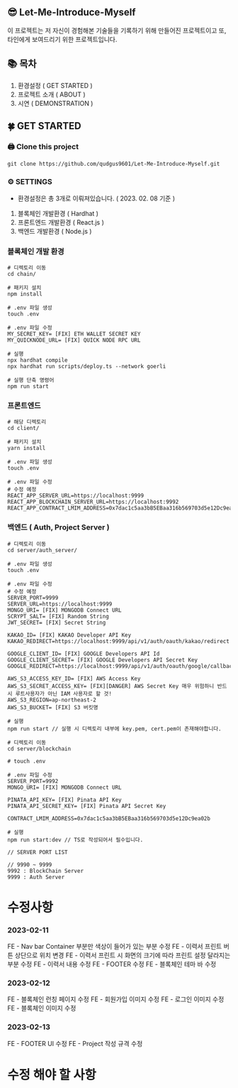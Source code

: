 ## 😎 Let-Me-Introduce-Myself

이 프로젝트는 저 자신이 경험해본 기술들을 기록하기 위해 만들어진 프로젝트이고
또, 타인에게 보여드리기 위한 프로젝트입니다.

## 📚 목차

1. 환경설정 ( GET STARTED )
2. 프로젝트 소개 ( ABOUT )
3. 시연 ( DEMONSTRATION )

## 🍀 GET STARTED

### 🖨️ Clone this project

```
git clone https://github.com/qudgus9601/Let-Me-Introduce-Myself.git
```

### ⚙️ SETTINGS

- 환경설정은 총 3개로 이뤄져있습니다. ( 2023. 02. 08 기준 )

1. 블록체인 개발환경 ( Hardhat )
2. 프론트엔드 개발환경 ( React.js )
3. 백엔드 개발환경 ( Node.js )

### 블록체인 개발 환경

```
# 디렉토리 이동
cd chain/

# 패키지 설치
npm install

# .env 파일 생성
touch .env

# .env 파일 수정
MY_SECRET_KEY= [FIX] ETH WALLET SECRET KEY
MY_QUICKNODE_URL= [FIX] QUICK NODE RPC URL

# 실행
npx hardhat compile
npx hardhat run scripts/deploy.ts --network goerli

# 실행 단축 명령어
npm run start

```

### 프론트엔드

```
# 해당 디렉토리
cd client/

# 패키지 설치
yarn install

# .env 파일 생성
touch .env

# .env 파일 수정
# 수정 예정
REACT_APP_SERVER_URL=https://localhost:9999
REACT_APP_BLOCKCHAIN_SERVER_URL=https://localhost:9992
REACT_APP_CONTRACT_LMIM_ADDRESS=0x7dac1c5aa3bB5EBaa316b569703d5e12Dc9ea02b
```

### 백엔드 ( Auth, Project Server )

```
# 디렉토리 이동
cd server/auth_server/

# .env 파일 생성
touch .env

# .env 파일 수정
# 수정 예정
SERVER_PORT=9999
SERVER_URL=https://localhost:9999
MONGO_URI= [FIX] MONGODB Connect URL
SCRYPT_SALT= [FIX] Random String
JWT_SECRET= [FIX] Secret String

KAKAO_ID= [FIX] KAKAO Developer API Key
KAKAO_REDIRECT=https://localhost:9999/api/v1/auth/oauth/kakao/redirect

GOOGLE_CLIENT_ID= [FIX] GOOGLE Developers API Id
GOOGLE_CLIENT_SECRET= [FIX] GOOGLE Developers API Secret Key
GOOGLE_REDIRECT=https://localhost:9999/api/v1/auth/oauth/google/callback

AWS_S3_ACCESS_KEY_ID= [FIX] AWS Access Key
AWS_S3_SECRET_ACCESS_KEY= [FIX][DANGER] AWS Secret Key 매우 위험하니 반드시 루트사용자가 아닌 IAM 사용자로 할 것!
AWS_S3_REGION=ap-northeast-2
AWS_S3_BUCKET= [FIX] S3 버킷명

# 실행
npm run start // 실행 시 디렉토리 내부에 key.pem, cert.pem이 존재해야합니다.

# 디렉토리 이동
cd server/blockchain

# touch .env

# .env 파일 수정
SERVER_PORT=9992
MONGO_URI= [FIX] MONGODB Connect URL

PINATA_API_KEY= [FIX] Pinata API Key
PINATA_API_SECRET_KEY= [FIX] Pinata API Secret Key

CONTRACT_LMIM_ADDRESS=0x7dac1c5aa3bB5EBaa316b569703d5e12Dc9ea02b

# 실행
npm run start:dev // TS로 작성되어서 필수입니다.

// SERVER PORT LIST

// 9990 ~ 9999
9992 : BlockChain Server
9999 : Auth Server
```

# 수정사항

### 2023-02-11

FE - Nav bar Container 부분만 색상이 들어가 있는 부분 수정
FE - 이력서 프린트 버튼 상단으로 위치 변경
FE - 이력서 프린트 시 화면의 크기에 따라 프린트 설정 달라지는 부분 수정
FE - 이력서 내용 수정
FE - FOOTER 수정
FE - 블록체인 테마 바 수정

### 2023-02-12

FE - 블록체인 런칭 페이지 수정
FE - 회원가입 이미지 수정
FE - 로그인 이미지 수정
FE - 블록체인 이미지 수정

### 2023-02-13

FE - FOOTER UI 수정
FE - Project 작성 규격 수정

# 수정 해야 할 사항
